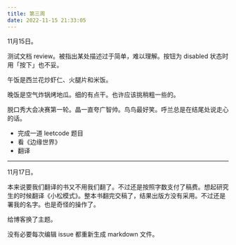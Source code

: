 ```yaml
---
title: 第三周
date: 2022-11-15 21:33:05
---
```

11月15日。

测试文档 review。被指出某处描述过于简单，难以理解。按钮为 disabled 状态时用「按下」也不妥。

午饭是西兰花炒虾仁、火腿片和米饭。

晚饭是空气炸锅烤地瓜。细的有点干。也许应该挑稍粗一些的。

脱口秀大会决赛第一轮。晶一直夸广智帅。鸟鸟最好笑。呼兰总是在结尾处说走心的话。

- 完成一道 leetcode 题目
- 看《边缘世界》
- 翻译

----

11月17日。

本来说要我们翻译的书又不用我们翻了。不过还是按照字数支付了稿费。想起研究生的时候翻译《小松模式》。整本书翻完交稿了，结果出版方没有采用。不过还是署我的名字。也是奇怪的操作了。

给博客换了主题。

没有必要每次编辑 issue 都重新生成 markdown 文件。